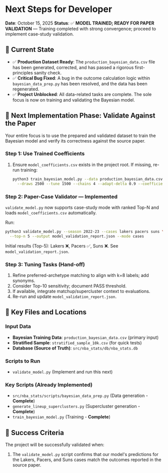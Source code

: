 # Next Steps for Developer

**Date**: October 15, 2025
**Status**: ✅ **MODEL TRAINED; READY FOR PAPER VALIDATION** — Training completed with strong convergence; proceed to implement case-study validation.

## 🎯 Current State

- ✅ **Production Dataset Ready**: The `production_bayesian_data.csv` file has been generated, corrected, and has passed a rigorous first-principles sanity check.
- ✅ **Critical Bug Fixed**: A bug in the outcome calculation logic within `bayesian_data_prep.py` has been resolved, and the data has been regenerated.
- ✅ **Project Unblocked**: All data-related tasks are complete. The sole focus is now on training and validating the Bayesian model.

## 🚀 Next Implementation Phase: Validate Against the Paper

Your entire focus is to use the prepared and validated dataset to train the Bayesian model and verify its correctness against the source paper.

### **Step 1: Use Trained Coefficients**

1. Ensure `model_coefficients.csv` exists in the project root. If missing, re-run training:
   ```bash
   python3 train_bayesian_model.py --data production_bayesian_data.csv --stan bayesian_model_k8.stan \
     --draws 2500 --tune 1500 --chains 4 --adapt-delta 0.9 --coefficients model_coefficients.csv
   ```

### **Step 2: Paper-Case Validator — Implemented**

`validate_model.py` now supports case-study mode with ranked Top-N and loads `model_coefficients.csv` automatically.

Run:
```bash
python3 validate_model.py --season 2022-23 --cases lakers pacers suns \
  --top-n 5 --output model_validation_report.json --mode cases
```

Initial results (Top-5): Lakers ❌, Pacers ✅, Suns ❌. See `model_validation_report.json`.

### **Step 3: Tuning Tasks (Hand-off)**
1. Refine preferred-archetype matching to align with k=8 labels; add synonyms.
2. Consider Top-10 sensitivity; document PASS threshold.
3. If available, integrate matchup/supercluster context to evaluations.
4. Re-run and update `model_validation_report.json`.

## 📁 Key Files and Locations

### **Input Data**
- **Bayesian Training Data**: `production_bayesian_data.csv` (primary input)
- **Stratified Sample**: `stratified_sample_10k.csv` (for quick tests)
- **Database (Source of Truth)**: `src/nba_stats/db/nba_stats.db`

### **Scripts to Run**
- `validate_model.py` (Implement and run this next)

### **Key Scripts (Already Implemented)**
- `src/nba_stats/scripts/bayesian_data_prep.py` (Data generation - **Complete**)
- `generate_lineup_superclusters.py` (Supercluster generation - **Complete**)
 - `train_bayesian_model.py` (Training - **Complete**)

## 🎯 Success Criteria

The project will be successfully validated when:
1.  The `validate_model.py` script confirms that our model's predictions for the Lakers, Pacers, and Suns cases match the outcomes reported in the source paper.
